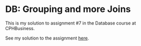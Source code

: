 # DB: Grouping and more Joins
This is my solution to assignment #7 in the Database course at CPHBusiness.

See my solution to the assignment [here](https://github.com/dbdness/db-grouping-and-more-joins/blob/master/DB%20-%20Grouping%20and%20more%20joins.ipynb).
